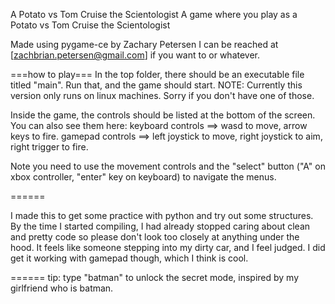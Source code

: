 A Potato vs Tom Cruise the Scientologist
A game where you play as a Potato vs Tom Cruise the Scientologist

Made using pygame-ce by Zachary Petersen
I can be reached at [zachbrian.petersen@gmail.com] if you want to or whatever.



===how to play===
In the top folder, there should be an executable file titled "main".
Run that, and the game should start.
NOTE: Currently this version only runs on linux machines. Sorry if you don't have one of those.


Inside the game, the controls should be listed at the bottom of the screen. You can also see them here:
keyboard controls ==> wasd to move, arrow keys to fire.
gamepad controls ==> left joystick to move, right joystick to aim, right trigger to fire.

Note you need to use the movement controls and the "select" button ("A" on xbox controller, "enter" key on keyboard) to navigate the menus.


======


I made this to get some practice with python and try out some structures. By the time I started compiling, I had already stopped caring about clean and pretty code so please don't look too closely at anything under the hood. It feels like someone stepping into my dirty car, and I feel judged. 
I did get it working with gamepad though, which I think is cool.


======
tip: type "batman" to unlock the secret mode, inspired by my girlfriend who is batman.  
